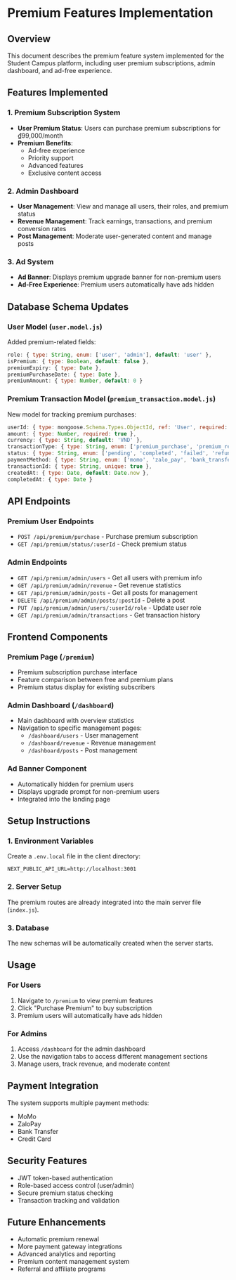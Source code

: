 # Premium Features Implementation

## Overview
This document describes the premium feature system implemented for the Student Campus platform, including user premium subscriptions, admin dashboard, and ad-free experience.

## Features Implemented

### 1. Premium Subscription System
- **User Premium Status**: Users can purchase premium subscriptions for ₫99,000/month
- **Premium Benefits**: 
  - Ad-free experience
  - Priority support
  - Advanced features
  - Exclusive content access

### 2. Admin Dashboard
- **User Management**: View and manage all users, their roles, and premium status
- **Revenue Management**: Track earnings, transactions, and premium conversion rates
- **Post Management**: Moderate user-generated content and manage posts

### 3. Ad System
- **Ad Banner**: Displays premium upgrade banner for non-premium users
- **Ad-Free Experience**: Premium users automatically have ads hidden

## Database Schema Updates

### User Model (`user.model.js`)
Added premium-related fields:
```javascript
role: { type: String, enum: ['user', 'admin'], default: 'user' },
isPremium: { type: Boolean, default: false },
premiumExpiry: { type: Date },
premiumPurchaseDate: { type: Date },
premiumAmount: { type: Number, default: 0 }
```

### Premium Transaction Model (`premium_transaction.model.js`)
New model for tracking premium purchases:
```javascript
userId: { type: mongoose.Schema.Types.ObjectId, ref: 'User', required: true },
amount: { type: Number, required: true },
currency: { type: String, default: 'VND' },
transactionType: { type: String, enum: ['premium_purchase', 'premium_renewal'] },
status: { type: String, enum: ['pending', 'completed', 'failed', 'refunded'] },
paymentMethod: { type: String, enum: ['momo', 'zalo_pay', 'bank_transfer', 'credit_card'] },
transactionId: { type: String, unique: true },
createdAt: { type: Date, default: Date.now },
completedAt: { type: Date }
```

## API Endpoints

### Premium User Endpoints
- `POST /api/premium/purchase` - Purchase premium subscription
- `GET /api/premium/status/:userId` - Check premium status

### Admin Endpoints
- `GET /api/premium/admin/users` - Get all users with premium info
- `GET /api/premium/admin/revenue` - Get revenue statistics
- `GET /api/premium/admin/posts` - Get all posts for management
- `DELETE /api/premium/admin/posts/:postId` - Delete a post
- `PUT /api/premium/admin/users/:userId/role` - Update user role
- `GET /api/premium/admin/transactions` - Get transaction history

## Frontend Components

### Premium Page (`/premium`)
- Premium subscription purchase interface
- Feature comparison between free and premium plans
- Premium status display for existing subscribers

### Admin Dashboard (`/dashboard`)
- Main dashboard with overview statistics
- Navigation to specific management pages:
  - `/dashboard/users` - User management
  - `/dashboard/revenue` - Revenue management  
  - `/dashboard/posts` - Post management

### Ad Banner Component
- Automatically hidden for premium users
- Displays upgrade prompt for non-premium users
- Integrated into the landing page

## Setup Instructions

### 1. Environment Variables
Create a `.env.local` file in the client directory:
```
NEXT_PUBLIC_API_URL=http://localhost:3001
```

### 2. Server Setup
The premium routes are already integrated into the main server file (`index.js`).

### 3. Database
The new schemas will be automatically created when the server starts.

## Usage

### For Users
1. Navigate to `/premium` to view premium features
2. Click "Purchase Premium" to buy subscription
3. Premium users will automatically have ads hidden

### For Admins
1. Access `/dashboard` for the admin dashboard
2. Use the navigation tabs to access different management sections
3. Manage users, track revenue, and moderate content

## Payment Integration
The system supports multiple payment methods:
- MoMo
- ZaloPay  
- Bank Transfer
- Credit Card

## Security Features
- JWT token-based authentication
- Role-based access control (user/admin)
- Secure premium status checking
- Transaction tracking and validation

## Future Enhancements
- Automatic premium renewal
- More payment gateway integrations
- Advanced analytics and reporting
- Premium content management system
- Referral and affiliate programs 